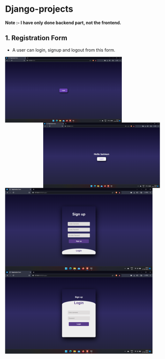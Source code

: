
# Django-projects


**Note :- I have only done backend part, not the frontend.**

## 1. Registration Form

* A user can login, signup and logout from this form.

<img align="left" src="registration_form/screenshots/login.png" width=380/>   <img align="right" src="registration_form/screenshots/logout.png" width=380/>
<img align="left" src="registration_form/screenshots/signup-page.png" width=480/> <img align="left" src="registration_form/screenshots/login-page.png" width=480/>


